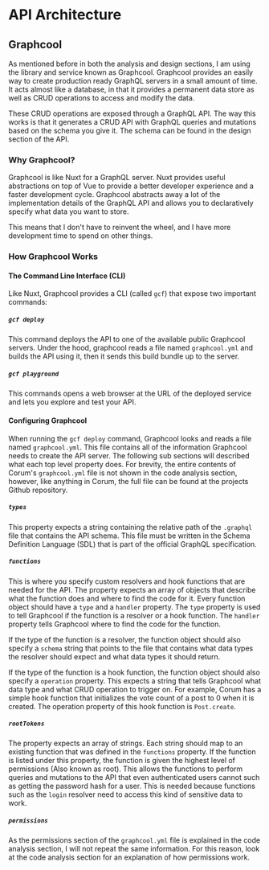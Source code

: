 # API Architecture

## Graphcool

As mentioned before in both the analysis and design sections, I am using the
library and service known as Graphcool. Graphcool provides an easily way to
create production ready GraphQL servers in a small amount of time. It acts
almost like a database, in that it provides a permanent data store as well as
CRUD operations to access and modify the data.

These CRUD operations are exposed through a GraphQL API. The way this works is
that it generates a CRUD API with GraphQL queries and mutations based on the
schema you give it. The schema can be found in the design section of the API.

### Why Graphcool?

Graphcool is like Nuxt for a GraphQL server. Nuxt provides useful abstractions
on top of Vue to provide a better developer experience and a faster development
cycle. Graphcool abstracts away a lot of the implementation details of the
GraphQL API and allows you to declaratively specify what data you want to store.

This means that I don't have to reinvent the wheel, and I have more development
time to spend on other things.

### How Graphcool Works

#### The Command Line Interface (CLI)

Like Nuxt, Graphcool provides a CLI (called `gcf`) that expose two important
commands:

##### `gcf deploy`

This command deploys the API to one of the available public Graphcool servers.
Under the hood, graphcool reads a file named `graphcool.yml` and builds the API
using it, then it sends this build bundle up to the server.

##### `gcf playground`

This commands opens a web browser at the URL of the deployed service and lets
you explore and test your API.

#### Configuring Graphcool

When running the `gcf deploy` command, Graphcool looks and reads a file named
`graphcool.yml`. This file contains all of the information Graphcool needs to
create the API server. The following sub sections will described what each top
level property does. For brevity, the entire contents of Corum's `graphcool.yml`
file is not shown in the code analysis section, however, like anything in Corum,
the full file can be found at the projects Github repository.

##### `types`

This property expects a string containing the relative path of the `.graphql`
file that contains the API schema. This file must be written in the Schema
Definition Language (SDL) that is part of the official GraphQL specification.

##### `functions`

This is where you specify custom resolvers and hook functions that are needed
for the API. The property expects an array of objects that describe what the
function does and where to find the code for it. Every function object should
have a `type` and a `handler` property. The `type` property is used to tell
Graphcool if the function is a resolver or a hook function. The `handler`
property tells Graphcool where to find the code for the function.

If the type of the function is a resolver, the function object should also
specify a `schema` string that points to the file that contains what data types
the resolver should expect and what data types it should return.

If the type of the function is a hook function, the function object should also
specify a `operation` property. This expects a string that tells Graphcool what
data type and what CRUD operation to trigger on. For example, Corum has a simple
hook function that initializes the vote count of a post to 0 when it is created.
The operation property of this hook function is `Post.create`.

##### `rootTokens`

The property expects an array of strings. Each string should map to an existing
function that was defined in the `functions` property. If the function is listed
under this property, the function is given the highest level of permissions
(Also known as root). This allows the functions to perform queries and mutations
to the API that even authenticated users cannot such as getting the password
hash for a user. This is needed because functions such as the `login` resolver
need to access this kind of sensitive data to work.

##### `permissions`

As the permissions section of the `graphcool.yml` file is explained in the code
analysis section, I will not repeat the same information. For this reason, look
at the code analysis section for an explanation of how permissions work.
